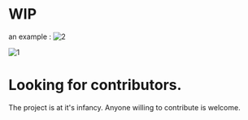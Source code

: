 # WIP

 an example :
 ![2](https://user-images.githubusercontent.com/61817579/149886493-7acc9dea-b2c9-400a-9992-afbf44ece72d.png)

 ![1](https://user-images.githubusercontent.com/61817579/149886503-b5ed3c22-0859-4b4c-b835-ad4a1380a9f3.png)



# Looking for contributors.

The project is at it's infancy. Anyone willing to contribute is welcome.
